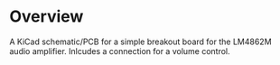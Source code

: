 Overview
========

A KiCad schematic/PCB for a simple breakout board for the LM4862M 
audio amplifier.  Inlcudes a connection for a volume control.


